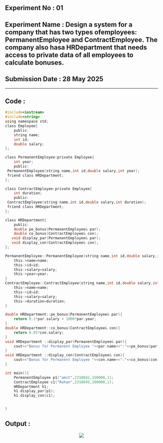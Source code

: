 ## **Experiment No : 01**
## **Experiment Name : Design a system for a company that has two types ofemployees: PermanentEmployee and ContractEmployee. The company also hasa HRDepartment that needs access to private data of all employees to calculate bonuses.**
## **Submission Date : 28 May 2025**
----------

## **Code :**
```C
#include<iostream>
#include<string>
using namespace std;
class Employee{
    public:
    string name;
    int id;
    double salary;
};

class PermanentEmployee:private Employee{
    int year;
    public:
 PermanentEmployee(string name,int id,double salary,int year);
 friend class HRDepartment;
};

class ContractEmployee:private Employee{
    int duration;
    public:
 ContractEmployee(string name,int id,double salary,int duration);
 friend class HRDepartment;
};

class HRDepartment{
    public:
    double pe_bonus(PermanentEmployee& par);
    double co_bonus(ContractEmployee& con);
   void display_par(PermanentEmployee& par);
   void display_con(ContractEmployee& con);
};

PermanentEmployee::PermanentEmployee(string name,int id,double salary,int year){
    this->name=name;
    this->id=id;
    this->salary=salary;
    this->year=year;
}
ContractEmployee::ContractEmployee(string name,int id,double salary,int duration){
    this->name=name;
    this->id=id;
    this->salary=salary;
    this->duration=duration;
}

double HRDepartment::pe_bonus(PermanentEmployee& par){
    return 0.1*par.salary + 1000*par.year;
}
double HRDepartment::co_bonus(ContractEmployee& con){
    return 0.05*con.salary;
}
void HRDepartment ::display_par(PermanentEmployee& par){
    cout<<"Bonus for Permanent Employee "<<par.name<<":"<<pe_bonus(par)<<endl;
}
void HRDepartment ::display_con(ContractEmployee& con){
    cout<<"Bonus for Permanent Employee "<<con.name<<":"<<co_bonus(con)<<endl;
}

int main(){
    PermanentEmployee p1("amit",2310042,150000,1);
    ContractEmployee c1("Rohan",2310045,190000,1);
    HRDepartment h1;
    h1.display_par(p1);
    h1.display_con(c1);


}

```
## **Output :**
<p align="center">
<img src="https://github.com/user-attachments/assets/4c078ac8-8703-497d-85eb-3a18d11e79e2">



</p>

